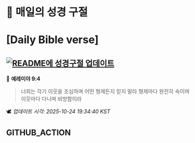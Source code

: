 # 🙏 매일의 성경 구절
# [Daily Bible verse]
## [![README에 성경구절 업데이트](https://github.com/DONGSUKA/first_test/actions/workflows/update-readme-bible.yml/badge.svg)](https://github.com/DONGSUKA/first_test/actions/workflows/update-readme-bible.yml)
<!-- START_BIBLE_VERSE -->
📖 **예레미야 9:4**
> 너희는 각기 이웃을 조심하며 어떤 형제든지 믿지 말라 형제마다 완전히 속이며 이웃마다 다니며 비방함이라

🕊️ _업데이트 시각: 2025-10-24 19:34:40 KST_
  <!-- END_BIBLE_VERSE -->
## GITHUB_ACTION
